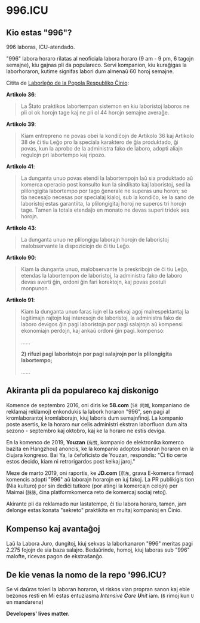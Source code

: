 996.ICU
===

## Kio estas "996"?

996 laboras, ICU-atendado.

"996" labora horaro rilatas al neoficiala labora horaro (9 am - 9 pm, 6 tagojn semajne), kiu gajnas pli da populareco.
Servi kompanion, kiu kuraĝigas la laborhoraron, kutime signifas labori dum almenaŭ 60 horoj semajne.

Citita de [Laborleĝo de la Popola Respubliko Ĉinio](http://english.gov.cn/archive/laws_regulations/2014/08/23/content_281474983042473.htm):

**Artikolo 36**:
> La Ŝtato praktikos labortempan sistemon en kiu laboristoj laboros ne pli ol ok horojn tage kaj ne pli ol 44 horojn semajne averaĝe.

**Artikolo 39**:
> Kiam entrepreno ne povas obei la kondiĉojn de Artikolo 36 kaj Artikolo 38 de ĉi tiu Leĝo pro la speciala karaktero de ĝia produktado, ĝi povas, kun la aprobo de la administra fako de laboro, adopti aliajn regulojn pri labortempo kaj ripozo.

**Artikolo 41**:
> La dunganta unuo povas etendi la labortempojn laŭ sia produktado aŭ komerca operacio post konsulto kun la sindikato kaj laboristoj, sed la plilongigita labortempo por tago ĝenerale ne superas unu horon; se tia necesaĵo necesas por specialaj kialoj, sub la kondiĉo, ke la sano de laboristoj estas garantiita, la plilongigitaj horoj ne superos tri horojn tage. Tamen la totala etendaĵo en monato ne devas superi tridek ses horojn.

**Artikolo 43**:
> La dunganta unuo ne plilongigu laborajn horojn de laboristoj malobservante la dispoziciojn de ĉi tiu Leĝo.

**Artikolo 90**:
> Kiam la dunganta unuo, malobservante la preskribojn de ĉi tiu Leĝo, etendas la labortempon de laboristoj, la administra fako de laboro devas averti ĝin, ordoni ĝin fari korektojn, kaj povas postuli monpunon.

**Artikolo 91**:
> Kiam la dunganta unuo faras iujn el la sekvaj agoj malrespektantaj la legitimajn rajtojn kaj interesojn de laboristoj, la administra fako de laboro devigos ĝin pagi laboristojn por pagi salajrojn aŭ kompensi ekonomiajn perdojn, kaj ankaŭ ordoni ĝin pagi. kompenso:
>
> ……
>
> __2) rifuzi pagi laboristojn por pagi salajrojn por la plilongigita labortempo;__
>
> ……

## Akiranta pli da populareco kaj diskonigo

Komence de septembro 2016, oni diris ke __58.com__ (`58 同城`, kompaniano de reklamaj reklamoj) enkondukis la labork horaron "996", sen pagi al kromlaborantoj kromlaborajn, kiuj laboris dum semajnfinoj. La kompanio poste asertis, ke la horaro nur celis administri ekstran laborfluon dum alta sezono - septembro kaj oktobro, kaj ke la horaro ne estis deviga.

En la komenco de 2019, __Youzan__ (`有赞`, kompanio de elektronika komerco bazita en Hangzhou) anoncis, ke la kompanio adoptos laboran horaron en la ĉiujara kongreso. Bai Ya, la ĉefoficisto de Youzan, respondis: "Ĉi tio certe estos decido, kiam ni retrorigardos post kelkaj jaroj."

Meze de marto 2019, oni raportis, ke __JD.com__ (`京东`, grava E-komerca firmao) komencis adopti "996" aŭ laborajn horarojn en iuj fakoj. La PR publikigis tion (Nia kulturo) por sin dediĉi tutkore (por atingi la komercajn celojn) per Maimai (`脉脉`, ĉina platformkomerca reto de komercaj sociaj retoj).

Akirante pli da reklamado nur lastatempe, ĉi tiu labora horaro, tamen, jam delonge estas konata "sekreto" praktikita en multaj kompanioj en Ĉinio.
## Kompenso kaj avantaĝoj

Laŭ la Labora Juro, dungitoj, kiuj sekvas la laborkanaron "996" meritas pagi 2.275 fojojn de sia baza salajro. Bedaŭrinde, homoj, kiuj laboras sub "996" malofte, ricevas pagon de ekstraŝanĝo.

## De kie venas la nomo de la repo '996.ICU?

Se vi daŭras toleri la laboran horaron, vi riskos vian propran sanon kaj eble bezonos resti en Mi estas entuziasma _**I**ntensive **C**are **U**nit_ iam. (`6` rimoj kun `U` en mandarena)

__Developers' lives matter.__

